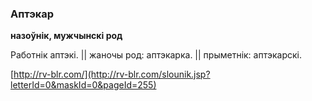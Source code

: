 ### Аптэкар
**назоўнік, мужчынскі род**

Работнік аптэкі. || жаночы род: аптэкарка. || прыметнік: аптэкарскі.

<a rel="author">[http://rv-blr.com/](http://rv-blr.com/slounik.jsp?letterId=0&maskId=0&pageId=255)</a>
